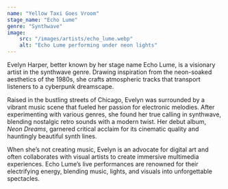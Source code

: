 ```yaml
---
name: "Yellow Taxi Goes Vroom"
stage_name: "Echo Lume"
genre: "Synthwave"
image: 
    src: "/images/artists/echo_lume.webp"
    alt: "Echo Lume performing under neon lights"
---
```


Evelyn Harper, better known by her stage name Echo Lume, is a visionary artist in the synthwave genre. Drawing inspiration from the neon-soaked aesthetics of the 1980s, she crafts atmospheric tracks that transport listeners to a cyberpunk dreamscape.

Raised in the bustling streets of Chicago, Evelyn was surrounded by a vibrant music scene that fueled her passion for electronic melodies. After experimenting with various genres, she found her true calling in synthwave, blending nostalgic retro sounds with a modern twist. Her debut album, *Neon Dreams*, garnered critical acclaim for its cinematic quality and hauntingly beautiful synth lines.

When she’s not creating music, Evelyn is an advocate for digital art and often collaborates with visual artists to create immersive multimedia experiences. Echo Lume’s live performances are renowned for their electrifying energy, blending music, lights, and visuals into unforgettable spectacles.
